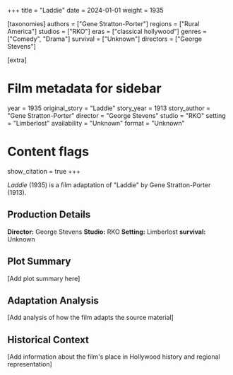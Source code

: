+++
title = "Laddie"
date = 2024-01-01
weight = 1935

[taxonomies]
authors = ["Gene Stratton-Porter"]
regions = ["Rural America"]
studios = ["RKO"]
eras = ["classical hollywood"]
genres = ["Comedy", "Drama"]
survival = ["Unknown"]
directors = ["George Stevens"]

[extra]
# Film metadata for sidebar
year = 1935
original_story = "Laddie"
story_year = 1913
story_author = "Gene Stratton-Porter"
director = "George Stevens"
studio = "RKO"
setting = "Limberlost"
availability = "Unknown"
format = "Unknown"

# Content flags
show_citation = true
+++

*Laddie* (1935) is a film adaptation of "Laddie" by Gene Stratton-Porter (1913).

## Production Details

**Director:** George Stevens
**Studio:** RKO
**Setting:** Limberlost
**survival:** Unknown

## Plot Summary

[Add plot summary here]

## Adaptation Analysis

[Add analysis of how the film adapts the source material]

## Historical Context

[Add information about the film's place in Hollywood history and regional representation]
